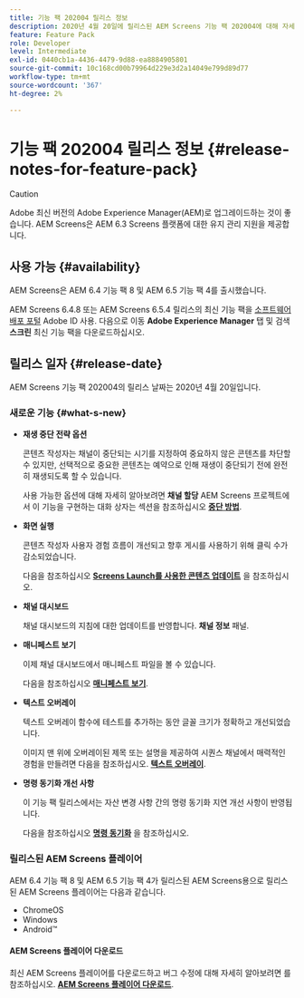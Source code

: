 ```yaml
---
title: 기능 팩 202004 릴리스 정보
description: 2020년 4월 20일에 릴리스된 AEM Screens 기능 팩 202004에 대해 자세히 알아보십시오.
feature: Feature Pack
role: Developer
level: Intermediate
exl-id: 0440cb1a-4436-4479-9d88-ea8884905801
source-git-commit: 10c168cd00b79964d229e3d2a14049e799d89d77
workflow-type: tm+mt
source-wordcount: '367'
ht-degree: 2%

---
```


# 기능 팩 202004 릴리스 정보 {#release-notes-for-feature-pack}

>[!CAUTION]
>
>Adobe 최신 버전의 Adobe Experience Manager(AEM)로 업그레이드하는 것이 좋습니다. AEM Screens은 AEM 6.3 Screens 플랫폼에 대한 유지 관리 지원을 제공합니다.

## 사용 가능 {#availability}

AEM Screens은 AEM 6.4 기능 팩 8 및 AEM 6.5 기능 팩 4를 출시했습니다.

AEM Screens 6.4.8 또는 AEM Screens 6.5.4 릴리스의 최신 기능 팩을 [소프트웨어 배포 포털](https://experience.adobe.com/#/downloads/content/software-distribution/en/aem.html) Adobe ID 사용. 다음으로 이동 **Adobe Experience Manager** 탭 및 검색 **스크린** 최신 기능 팩을 다운로드하십시오.

## 릴리스 일자 {#release-date}

AEM Screens 기능 팩 202004의 릴리스 날짜는 2020년 4월 20일입니다.

### 새로운 기능 {#what-s-new}

* **재생 중단 전략 옵션**

  콘텐츠 작성자는 채널이 중단되는 시기를 지정하여 중요하지 않은 콘텐츠를 차단할 수 있지만, 선택적으로 중요한 콘텐츠는 예약으로 인해 재생이 중단되기 전에 완전히 재생되도록 할 수 있습니다.

  사용 가능한 옵션에 대해 자세히 알아보려면 **채널 할당** AEM Screens 프로젝트에서 이 기능을 구현하는 대화 상자는 섹션을 참조하십시오 **[중단 방법](/help/user-guide/channel-assignment.md#interruption-method-channel)**.

* **화면 실행**

  콘텐츠 작성자 사용자 경험 흐름이 개선되고 향후 게시를 사용하기 위해 클릭 수가 감소되었습니다.

  다음을 참조하십시오 **[Screens Launch를 사용한 콘텐츠 업데이트](launches.md)** 을 참조하십시오.

* **채널 대시보드**

  채널 대시보드의 지침에 대한 업데이트를 반영합니다. **채널 정보** 패널.


* **매니페스트 보기**

  이제 채널 대시보드에서 매니페스트 파일을 볼 수 있습니다.

  다음을 참조하십시오 **[매니페스트 보기](/help/user-guide/managing-channels.md#view-manifest)**.

* **텍스트 오버레이**

  텍스트 오버레이 함수에 테스트를 추가하는 동안 글꼴 크기가 정확하고 개선되었습니다.

  이미지 맨 위에 오버레이된 제목 또는 설명을 제공하여 시퀀스 채널에서 매력적인 경험을 만들려면 다음을 참조하십시오. **[텍스트 오버레이](text-overlay.md)**.

* **명령 동기화 개선 사항**

  이 기능 팩 릴리스에서는 자산 변경 사항 간의 명령 동기화 지연 개선 사항이 반영됩니다.

  다음을 참조하십시오 **[명령 동기화](using-command-sync.md)** 을 참조하십시오.

### 릴리스된 AEM Screens 플레이어

AEM 6.4 기능 팩 8 및 AEM 6.5 기능 팩 4가 릴리스된 AEM Screens용으로 릴리스된 AEM Screens 플레이어는 다음과 같습니다.

* ChromeOS
* Windows
* Android™

#### AEM Screens 플레이어 다운로드

최신 AEM Screens 플레이어를 다운로드하고 버그 수정에 대해 자세히 알아보려면 를 참조하십시오. **[AEM Screens 플레이어 다운로드](https://download.macromedia.com/screens/)**.
